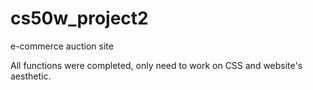 # cs50w_project2
e-commerce auction site

All functions were completed, only need to work on CSS and website's aesthetic.